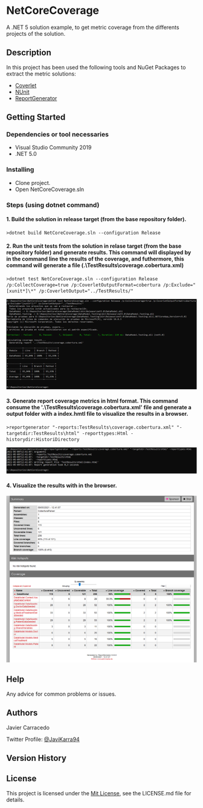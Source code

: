 # NetCoreCoverage
A .NET 5 solution example, to get metric coverage from the differents projects of the solution.

## Description

In this project has been used the following tools and NuGet Packages to extract the metric solutions:

- [Coverlet](https://github.com/coverlet-coverage/coverlet)
- [NUnit](https://github.com/nunit/nunit)
- [ReportGenerator](https://github.com/danielpalme/ReportGenerator)

## Getting Started

### Dependencies or tool necessaries

* Visual Studio Community 2019
* .NET 5.0

### Installing

* Clone project.
* Open NetCoreCoverage.sln


### Steps (using dotnet command)

#### 1. Build the solution in release target (from the base repository folder).

```
>dotnet build NetCoreCoverage.sln --configuration Release
```

#### 2. Run the unit tests from the solution in relase target (from the base repository folder) and generate results. This command will displayed by in the command line the results of the coverage, and futhermore, this command will generate a file (.\TestResults\coverage.cobertura.xml)

```
>dotnet test NetCoreCoverage.sln --configuration Release /p:CollectCoverage=true /p:CoverletOutputFormat=cobertura /p:Exclude="[xunit*]\*" /p:CoverletOutput="../TestResults/"

```
![dotnet test](https://github.com/jke94/NetCoreCoverage/blob/dev/Images/dotnetTestsRun.PNG)

#### 3. Generate report coverage metrics in html format. This command consume the '.\TestResults\coverage.cobertura.xml' file and generate a output folder with a index.hmtl file to visualize the results in a browser.

```
>reportgenerator "-reports:TestResults\coverage.cobertura.xml" "-targetdir:TestResults\html" -reporttypes:Html -historydir:HistoriDirectory
```
![reportgenerator](https://github.com/jke94/NetCoreCoverage/blob/dev/Images/ReportGeneratorToolGenerateReport.PNG)

#### 4. Visualize the results with in the browser.
![reportgenerator](https://github.com/jke94/NetCoreCoverage/blob/dev/Images/ExampleOfReports.PNG)

## Help

Any advice for common problems or issues.


## Authors

Javier Carracedo 

Twitter Profile: [@JaviKarra94](https://twitter.com/JaviKarra94)

## Version History


## License

This project is licensed under the [Mit License](https://github.com/jke94/NetCoreCoverage/blob/dev/LICENSE), see the LICENSE.md file for details.
